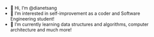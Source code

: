 - 👋 Hi, I’m @dianetsang
- 👀 I’m interested in self-improvement as a coder and Software Engineering student!
- 🌱 I’m currently learning data structures and algorithms, computer architecture and much more!

<!---
dianetsang/dianetsang is a ✨ special ✨ repository because its `README.md` (this file) appears on your GitHub profile.
You can click the Preview link to take a look at your changes.
--->
